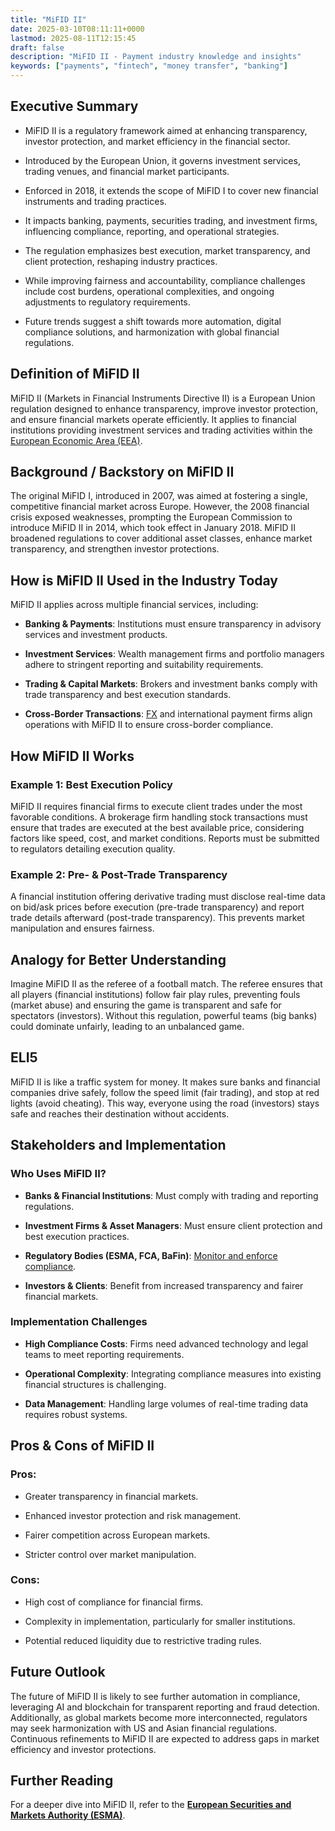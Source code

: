 ```yaml
---
title: "MiFID II"
date: 2025-03-10T08:11:11+0000
lastmod: 2025-08-11T12:15:45
draft: false
description: "MiFID II - Payment industry knowledge and insights"
keywords: ["payments", "fintech", "money transfer", "banking"]
---
```


## Executive Summary

- MiFID II is a regulatory framework aimed at enhancing transparency, investor protection, and market efficiency in the financial sector.

- Introduced by the European Union, it governs investment services, trading venues, and financial market participants.

- Enforced in 2018, it extends the scope of MiFID I to cover new financial instruments and trading practices.

- It impacts banking, payments, securities trading, and investment firms, influencing compliance, reporting, and operational strategies.

- The regulation emphasizes best execution, market transparency, and client protection, reshaping industry practices.

- While improving fairness and accountability, compliance challenges include cost burdens, operational complexities, and ongoing adjustments to regulatory requirements.

- Future trends suggest a shift towards more automation, digital compliance solutions, and harmonization with global financial regulations.

## Definition of MiFID II

MiFID II (Markets in Financial Instruments Directive II) is a European Union regulation designed to enhance transparency, improve investor protection, and ensure financial markets operate efficiently. It applies to financial institutions providing investment services and trading activities within the [European Economic Area (EEA)](https://faisalkhanllc.xyz/resources/payments-wiki/e/what-are-eea-european-economic-area-countries-countries/).

## Background / Backstory on MiFID II

The original MiFID I, introduced in 2007, was aimed at fostering a single, competitive financial market across Europe. However, the 2008 financial crisis exposed weaknesses, prompting the European Commission to introduce MiFID II in 2014, which took effect in January 2018. MiFID II broadened regulations to cover additional asset classes, enhance market transparency, and strengthen investor protections.

## How is MiFID II Used in the Industry Today

MiFID II applies across multiple financial services, including:

- **Banking & Payments**: Institutions must ensure transparency in advisory services and investment products.

- **Investment Services**: Wealth management firms and portfolio managers adhere to stringent reporting and suitability requirements.

- **Trading & Capital Markets**: Brokers and investment banks comply with trade transparency and best execution standards.

- **Cross-Border Transactions**: [FX](https://faisalkhanllc.xyz/resources/payments-wiki/f/fx-foreign-exchange/) and international payment firms align operations with MiFID II to ensure cross-border compliance.

## How MiFID II Works

### Example 1: Best Execution Policy

MiFID II requires financial firms to execute client trades under the most favorable conditions. A brokerage firm handling stock transactions must ensure that trades are executed at the best available price, considering factors like speed, cost, and market conditions. Reports must be submitted to regulators detailing execution quality.

### Example 2: Pre- & Post-Trade Transparency

A financial institution offering derivative trading must disclose real-time data on bid/ask prices before execution (pre-trade transparency) and report trade details afterward (post-trade transparency). This prevents market manipulation and ensures fairness.

## Analogy for Better Understanding

Imagine MiFID II as the referee of a football match. The referee ensures that all players (financial institutions) follow fair play rules, preventing fouls (market abuse) and ensuring the game is transparent and safe for spectators (investors). Without this regulation, powerful teams (big banks) could dominate unfairly, leading to an unbalanced game.

## ELI5

MiFID II is like a traffic system for money. It makes sure banks and financial companies drive safely, follow the speed limit (fair trading), and stop at red lights (avoid cheating). This way, everyone using the road (investors) stays safe and reaches their destination without accidents.

## Stakeholders and Implementation

### Who Uses MiFID II?

- **Banks & Financial Institutions**: Must comply with trading and reporting regulations.

- **Investment Firms & Asset Managers**: Must ensure client protection and best execution practices.

- **Regulatory Bodies (ESMA, FCA, BaFin)**: [Monitor and enforce compliance](https://faisalkhanllc.xyz/resources/payments-wiki/c/compliance-policies-procedures/).

- **Investors & Clients**: Benefit from increased transparency and fairer financial markets.

### Implementation Challenges

- **High Compliance Costs**: Firms need advanced technology and legal teams to meet reporting requirements.

- **Operational Complexity**: Integrating compliance measures into existing financial structures is challenging.

- **Data Management**: Handling large volumes of real-time trading data requires robust systems.

## Pros & Cons of MiFID II

### Pros:

- Greater transparency in financial markets.

- Enhanced investor protection and risk management.

- Fairer competition across European markets.

- Stricter control over market manipulation.

### Cons:

- High cost of compliance for financial firms.

- Complexity in implementation, particularly for smaller institutions.

- Potential reduced liquidity due to restrictive trading rules.

## Future Outlook

The future of MiFID II is likely to see further automation in compliance, leveraging AI and blockchain for transparent reporting and fraud detection. Additionally, as global markets become more interconnected, regulators may seek harmonization with US and Asian financial regulations. Continuous refinements to MiFID II are expected to address gaps in market efficiency and investor protections.

## Further Reading

For a deeper dive into MiFID II, refer to the **[European Securities and Markets Authority (ESMA)](https://www.esma.europa.eu)**.

##